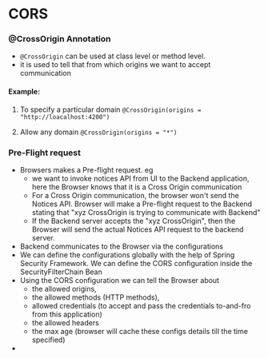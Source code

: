 # CORS

### @CrossOrigin Annotation

- `@CrossOrigin` can be used at class level or method level.
- it is used to tell that from which origins we want to accept communication

#### Example: 
1. To specify a particular domain 
    ``@CrossOrigin(origins = "http://loacalhost:4200")``

2. Allow any domain
    ``@CrossOrigin(origins = "*")``

### Pre-Flight request
- Browsers makes a Pre-flight request. eg
  - we want to invoke notices API from UI to the Backend application, here the Browser
  knows that it is a Cross Origin communication
  - For a Cross Origin communication, the browser won't send the Notices API. Browser will
  make a Pre-flight request to the Backend stating that 
  "xyz CrossOrigin is trying to communicate with Backend"
  - If the Backend server accepts the "xyz CrossOrigin", then the Browser will
  send the actual Notices API request to the backend server.
- Backend communicates to the Browser via the configurations
- We can define the configurations globally with the help of Spring Security Framework.
We can define the CORS configuration inside the SecurityFilterChain Bean
- Using the  CORS configuration we can tell the Browser about 
  - the allowed origins,
  - the allowed methods (HTTP methods), 
  - allowed credentials (to accept and pass the credentials to-and-fro from this application)
  - the allowed headers
  - the max age (browser will cache these configs details till the time specified)
- 